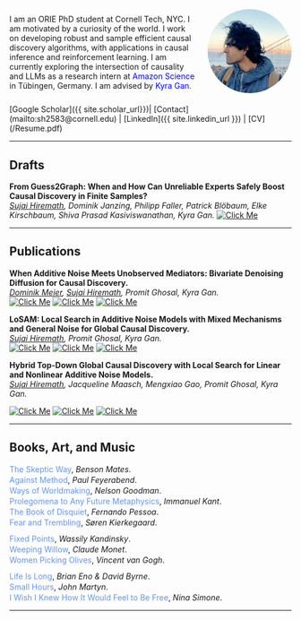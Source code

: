 <meta name="google-site-verification" content="Wby9p_eTBuhZCnwZryTc8LsCvXkjgZVVj4wgx9D_e90" />

<div style="display: flex; align-items: center;">
  <div style="flex: 1;">
    I am an ORIE PhD student at Cornell Tech, NYC. I am motivated by a curiosity of the world. I work on developing robust and sample efficient causal discovery algorithms, with applications in causal inference and reinforcement learning. I am currently exploring the intersection of causality and LLMs as a research intern at <a href="https://www.amazon.science/locations/tubingen" target="_blank" style="text-decoration: none; color: blue;">Amazon Science</a> in Tübingen, Germany. I am advised by <a href="https://kyra-gan.github.io/" target="_blank" style="text-decoration: none; color: blue;">Kyra Gan</a>.
  </div>
  <div style="margin-left: 20px;">
    <img src="Hiremath, Sujai.png" alt="Your Name" style="width:150px; border-radius:50%;">
  </div>
</div>
<br>
 [Google Scholar]({{ site.scholar_url}})| [Contact](mailto:sh2583&#64;cornell&#46;edu) | [LinkedIn]({{ site.linkedin_url }}) | [CV](/Resume.pdf) 

---
## Drafts
**From Guess2Graph: When and How Can Unreliable Experts Safely Boost Causal Discovery in Finite Samples?**  
  *<span style="text-decoration: underline;">Sujai Hiremath</span>, Dominik Janzing, Philipp Faller, Patrick Blöbaum, Elke Kirschbaum, Shiva Prasad Kasiviswanathan, Kyra Gan.*
    [![Click Me](https://img.shields.io/badge/arXiv%20-blue?style=plastic)](https://arxiv.org/pdf/2510.14488)

---
## Publications
**When Additive Noise Meets Unobserved Mediators: Bivariate Denoising Diffusion for Causal Discovery.**  
  *<span style="text-decoration: underline;">Dominik Meier</span>, <span style="text-decoration: underline;">Sujai Hiremath</span>, Promit Ghosal, Kyra Gan.*  
   [![Click Me](https://img.shields.io/badge/NeurIPS%202025-%23003399?style=plastic)](https://neurips.cc/virtual/2025/poster/115510) [![Click Me](https://img.shields.io/badge/arXiv%20-blue?style=plastic)](https://arxiv.org/abs/2506.23374) [![Click Me](https://img.shields.io/badge/code%20-%234DA6FF?style=plastic)](https://github.com/XPerianer/diffusion-discovery)
  
**LoSAM: Local Search in Additive Noise Models with Mixed Mechanisms and General Noise for Global Causal Discovery.**  
  *<span style="text-decoration: underline;">Sujai Hiremath</span>, Promit Ghosal, Kyra Gan.*  
  [![Click Me](https://img.shields.io/badge/UAI%202025-%23003399?style=plastic)](https://proceedings.mlr.press/v286/hiremath25a.html) [![Click Me](https://img.shields.io/badge/arXiv%20-blue?style=plastic)](https://arxiv.org/abs/2410.11759) [![Click Me](https://img.shields.io/badge/code%20-%234DA6FF?style=plastic)](https://github.com/Sujai1/local-search-discovery)

**Hybrid Top-Down Global Causal Discovery with Local Search for Linear and Nonlinear Additive Noise Models.**  
*<span style="text-decoration: underline;">Sujai Hiremath</span>, Jacqueline Maasch, Mengxiao Gao, Promit Ghosal, Kyra Gan.*
  <!--[38th Conference on Neural Information Processing Systems (*NeurIPS 2024*)](https://openreview.net/pdf?id=xnmm1jThkv).
-->
[![Click Me](https://img.shields.io/badge/NeurIPS%202024-%23003399?style=plastic)](https://neurips.cc/virtual/2024/poster/93064)
[![Click Me](https://img.shields.io/badge/arXiv%20-blue?style=plastic)](https://arxiv.org/abs/2405.14496)
[![Click Me](https://img.shields.io/badge/code%20-%234DA6FF?style=plastic)](https://github.com/Sujai1/hybrid-discovery)
<!--[![Click Me](https://img.shields.io/badge/poster%20-blue?style=flat)](https://example.com) &nbsp;
[![Click Me](https://img.shields.io/badge/slides%20-blue?style=flat)](https://example.com) &nbsp;
-->

---
## Books, Art, and Music
<div class="reading-group">
  <p><a href="https://openlms.elearningmedia.es/pluginfile.php/4014/mod_book/chapter/201/Outlines%20of%20Pyrronism.pdf" target="_blank" style="text-decoration: none; color: cornflowerblue;">The Skeptic Way</a>, <em>Benson Mates</em>.</p>
  <p><a href="https://monoskop.org/images/7/7e/Feyerabend_Paul_Against_Method.pdf" target="_blank" style="text-decoration: none; color: cornflowerblue;">Against Method</a>, <em>Paul Feyerabend</em>.</p>
  <p><a href="https://monoskop.org/images/c/c5/Goodman_Nelson_Ways_of_Worldmaking_Harvester.pdf" target="_blank" style="text-decoration: none; color: cornflowerblue;">Ways of Worldmaking</a>, <em>Nelson Goodman</em>.</p>
  <p><a href="https://www.gutenberg.org/files/52821/52821-h/52821-h.htm" target="_blank" style="text-decoration: none; color: cornflowerblue;">Prolegomena to Any Future Metaphysics</a>, <em>Immanuel Kant</em>.</p>
  <p><a href="https://dn720004.ca.archive.org/0/items/english-collections-1/Book%20of%20Disquiet%2C%20The%20-%20Fernando%20Pessoa.pdf" target="_blank" style="text-decoration: none; color: cornflowerblue;">The Book of Disquiet</a>, <em>Fernando Pessoa</em>.</p>
  <p><a href="https://www.sorenkierkegaard.nl/artikelen/Engels/101.%20Fear%20and%20Trembling%20book%20Kierkegaard.pdf" target="_blank" style="text-decoration: none; color: cornflowerblue;">Fear and Trembling</a>, <em>Søren Kierkegaard</em>.</p>
</div>

<div class="reading-group">
  <p><a href="https://commons.wikimedia.org/wiki/File:Kandinsky_-_Fixed_Points,_1942.jpg#&start_radio=1" target="_blank" style="text-decoration: none; color: cornflowerblue;">Fixed Points</a>, <em>Wassily Kandinsky</em>.</p>
  <p><a href="https://de.m.wikipedia.org/wiki/Datei:Claude_Monet_Weeping_Willow.jpg" target="_blank" style="text-decoration: none; color: cornflowerblue;">Weeping Willow</a>, <em>Claude Monet</em>.</p>
  <p><a href="https://artsandculture.google.com/asset/women-picking-olives-vincent-van-gogh/nAFL_u-BKSIfRw?hl=en-GB&start_radio=1" target="_blank" style="text-decoration: none; color: cornflowerblue;">Women Picking Olives</a>, <em>Vincent van Gogh</em>.</p>
</div>

<div class="reading-group">
  <p><a href="https://www.youtube.com/watch?v=BlO6Eu7IqNU&list=RDBlO6Eu7IqNU&start_radio=1" target="_blank" style="text-decoration: none; color: cornflowerblue;">Life Is Long</a>, <em>Brian Eno &amp; David Byrne</em>.</p>
  <p><a href="https://www.youtube.com/watch?v=-ltPQnZGI9Y&list=RD-ltPQnZGI9Y&start_radio=1" target="_blank" style="text-decoration: none; color: cornflowerblue;">Small Hours</a>, <em>John Martyn</em>.</p>
  <p><a href="https://www.youtube.com/watch?v=inNBpizpZkE&list=RDinNBpizpZkE&start_radio=1" target="_blank" style="text-decoration: none; color: cornflowerblue;">I Wish I Knew How It Would Feel to Be Free</a>, <em>Nina Simone</em>.</p>
</div>

<style>
  /* Tighten items within each group */
  .reading-group p { margin: 0; }
  .reading-group p + p { margin-top: 2px; }   /* tiny inner gap (optional) */

  /* Add space between the two groups */
  .reading-group + .reading-group { margin-top: 12px; }
</style>

















---










